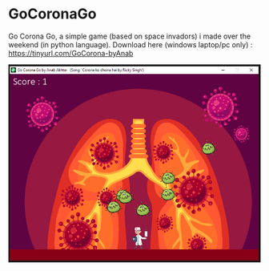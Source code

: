 # GoCoronaGo
 Go Corona Go, a simple game (based on space invadors) i made over the weekend (in python language). Download here (windows laptop/pc only) : https://tinyurl.com/GoCorona-byAnab
 
 
 
![](https://github.com/Anabakhtar/GoCoronaGo/blob/master/GoCoronaGo-ByAnab.jpg)
